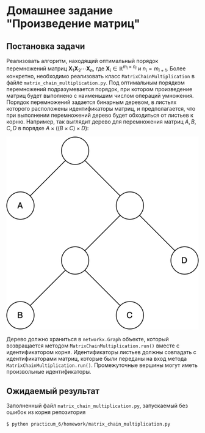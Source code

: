 # Домашнее задание "Произведение матриц"

## Постановка задачи

Реализовать алгоритм, находящий оптимальный порядок перемножений матриц $\mathbf{X}_1 \mathbf{X}_2 \cdots \mathbf{X}_n$, где $\mathbf{X}_i \in \mathbb{R}^{m_i \times n_i}$ и $n_i = m_{i+1}$. Более конкретно, необходимо реализовать класс `MatrixChainMultiplication` в файле `matrix_chain_multiplication.py`.
Под оптимальным порядком перемножений подразумевается порядок, при котором произведение матриц будет выполнено с наименьшим числом операций умножения.
Порядок перемножений задается бинарным деревом, в листьях которого расположены идентификаторы матриц, и предполагается, что при выполнении перемножений дерево будет обходиться от листьев к корню.
Например, так выглядит дерево для перемножения матриц $A, B, C, D$ в порядке $A \times ((B \times C) \times D)$:

![matrix chain mul](images/matrix_chain_mul_as_tree.svg)

Дерево должно храниться в `networkx.Graph` объекте, который возвращается методом `MatrixChainMultiplication.run()` вместе с идентификатором корня. Идентификаторы листьев должны совпадать с идентификаторами матриц, которые были переданы на вход метода `MatrixChainMultiplication.run()`.
Промежуточные вершины могут иметь произвольные идентификаторы.

## Ожидаемый результат

Заполненный файл `matrix_chain_multiplication.py`, запускаемый без ошибок из корня репозитория
```bash
$ python practicum_6/homework/matrix_chain_multiplication.py
```

